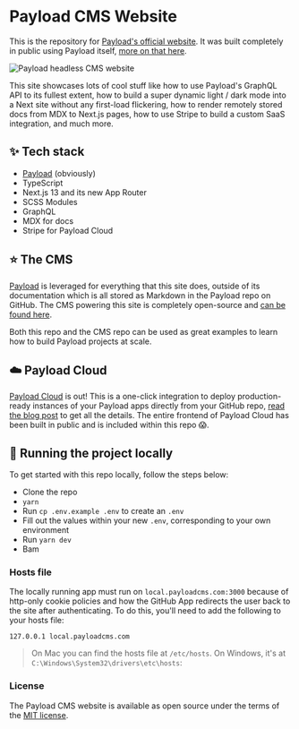 # Payload CMS Website 

This is the repository for [Payload's official website](https://payloadcms.com/). It was built completely in public using Payload itself, [more on that here](#⭐-the-cms).

<img src="https://payloadcms.com/images/og-image.jpg" alt="Payload headless CMS website" />

This site showcases lots of cool stuff like how to use Payload's GraphQL API to its fullest extent, how to build a super dynamic light / dark mode into a Next site without any first-load flickering, how to render remotely stored docs from MDX to Next.js pages, how to use Stripe to build a custom SaaS integration, and much more.  

## ✨ Tech stack

- [Payload](https://github.com/payloadcms/payload) (obviously)
- TypeScript
- Next.js 13 and its new App Router
- SCSS Modules
- GraphQL
- MDX for docs
- Stripe for Payload Cloud

## ⭐ The CMS

[Payload](https://github.com/payloadcms/payload) is leveraged for everything that this site does, outside of its documentation which is all stored as Markdown in the Payload repo on GitHub. The CMS powering this site is completely open-source and [can be found here](https://github.com/payloadcms/website-cms).

Both this repo and the CMS repo can be used as great examples to learn how to build Payload projects at scale.

## ☁️ Payload Cloud

[Payload Cloud](https://payloadcms.com/cloud-pricing) is out! This is a one-click integration to deploy production-ready instances of your Payload apps directly from your GitHub repo, [read the blog post](https://payloadcms.com/blog/launch-week-day-1-payload-cloud-is-here) to get all the details. The entire frontend of Payload Cloud has been built in public and is included within this repo 😱.

## 🚀 Running the project locally

To get started with this repo locally, follow the steps below:

- Clone the repo
- `yarn`
- Run `cp .env.example .env` to create an `.env`
- Fill out the values within your new `.env`, corresponding to your own environment
- Run `yarn dev`
- Bam

### Hosts file

The locally running app must run on `local.payloadcms.com:3000` because of http-only cookie policies and how the GitHub App redirects the user back to the site after authenticating. To do this, you'll need to add the following to your hosts file:

```
127.0.0.1 local.payloadcms.com
```

> On Mac you can find the hosts file at `/etc/hosts`. On Windows, it's at `C:\Windows\System32\drivers\etc\hosts`:

### License

The Payload CMS website is available as open source under the terms of the [MIT license](https://github.com/payloadcms/website/blob/main/LICENSE).
